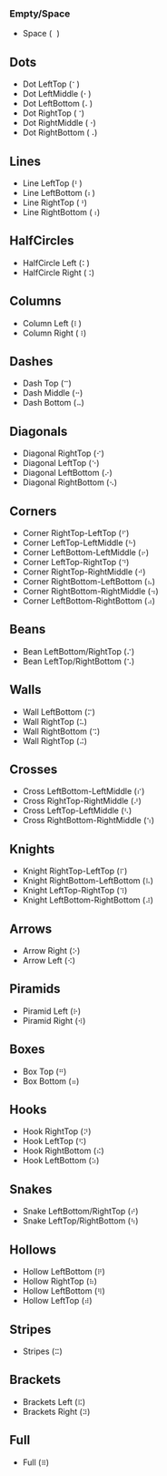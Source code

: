 ### Empty/Space
 - Space (`⠀`)

## Dots
 - Dot LeftTop (`⠁`)
 - Dot LeftMiddle (`⠂`)
 - Dot LeftBottom (`⠄`)
 - Dot RightTop (`⠈`)
 - Dot RightMiddle (`⠐`)
 - Dot RightBottom (`⠠`)

## Lines
 - Line LeftTop (`⠃`)
 - Line LeftBottom (`⠆`)
 - Line RightTop (`⠘`)
 - Line RightBottom (`⠰`)

## HalfCircles
 - HalfCircle Left (`⠅`)
 - HalfCircle Right (`⠨`)

## Columns
 - Column Left (`⠇`)
 - Column Right (`⠸`)

## Dashes
 - Dash Top (`⠉`)
 - Dash Middle (`⠒`)
 - Dash Bottom (`⠤`)

## Diagonals
 - Diagonal RightTop (`⠊`)
 - Diagonal LeftTop (`⠑`)
 - Diagonal LeftBottom (`⠔`)
 - Diagonal RightBottom (`⠢`)

## Corners
 - Corner RightTop-LeftTop (`⠋`)
 - Corner LeftTop-LeftMiddle (`⠓`)
 - Corner LeftBottom-LeftMiddle (`⠖`)
 - Corner LeftTop-RightTop (`⠙`)
 - Corner RightTop-RightMiddle (`⠚`)
 - Corner RightBottom-LeftBottom (`⠦`)
 - Corner RightBottom-RightMiddle (`⠲`)
 - Corner LeftBottom-RightBottom (`⠴`)

## Beans
 - Bean LeftBottom/RightTop (`⠌`)
 - Bean LeftTop/RightBottom (`⠡`)

## Walls
 - Wall LeftBottom (`⠍`)
 - Wall RightTop (`⠥`)
 - Wall RightBottom (`⠩`)
 - Wall RightTop (`⠬`)

## Crosses
 - Cross LeftBottom-LeftMiddle (`⠎`)
 - Cross RightTop-RightMiddle (`⠜`)
 - Cross LeftTop-LeftMiddle (`⠣`)
 - Cross RightBottom-RightMiddle (`⠱`)

## Knights
 - Knight RightTop-LeftTop (`⠏`)
 - Knight RightBottom-LeftBottom (`⠧`)
 - Knight LeftTop-RightTop (`⠹`)
 - Knight LeftBottom-RightBottom (`⠼`)

## Arrows
 - Arrow Right (`⠕`)
 - Arrow Left (`⠪`)

## Piramids
 - Piramid Left (`⠗`)
 - Piramid Right (`⠺`)

## Boxes
 - Box Top (`⠛`)
 - Box Bottom (`⠶`)

## Hooks
 - Hook RightTop (`⠝`)
 - Hook LeftTop (`⠫`)
 - Hook RightBottom (`⠮`)
 - Hook LeftBottom (`⠵`)

## Snakes
 - Snake LeftBottom/RightTop (`⠞`)
 - Snake LeftTop/RightBottom (`⠳`)

## Hollows
 - Hollow LeftBottom (`⠟`)
 - Hollow RightTop (`⠷`)
 - Hollow LeftBottom (`⠻`)
 - Hollow LeftTop (`⠾`)

## Stripes
 - Stripes (`⠭`)

## Brackets
 - Brackets Left (`⠯`)
 - Brackets Right (`⠽`)

## Full
 - Full (`⠿`)
